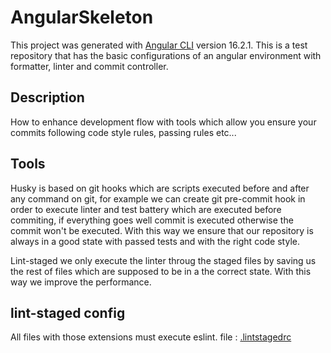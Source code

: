 # AngularSkeleton

This project was generated with [Angular CLI](https://github.com/angular/angular-cli) version 16.2.1.
This is a test repository that has the basic configurations of an angular environment with formatter, linter and commit controller.

## Description

How to enhance development flow with tools which allow you ensure your commits following code style rules, passing rules etc...

## Tools

Husky is based on git hooks which are scripts executed before and after any command on git, for example we can create git pre-commit hook in order to execute linter and test battery which are executed before commiting, if everything goes well commit is executed otherwise the commit won't be executed. With this way we ensure that our repository is always in a good state with passed tests and with the right code style.

Lint-staged we only execute the linter throug the staged files by saving us the rest of files which are supposed to be in a the correct state. With this way we improve the performance.

## lint-staged config

All files with those extensions must execute eslint.
file : [.lintstagedrc](https://github.com/sergiofdezfernandez/AngularSkeleton/blob/master/.lintstagedrc)

